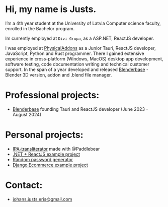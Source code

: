 # Hi, my name is Justs.
I’m a 4th year student at the University of Latvia Computer science faculty, enrolled in the Bachelor program. 

Im currently employed at `Divi Grupa`, as a ASP.NET, ReactJS developer.

I was employed at [PhysicalAddons](https://www.physicaladdons.com/psa/) as a Junior Tauri, ReactJS developer, JavaScript, Python and Rust programmer. There I gained extensive experience in cross-platform (Windows, MacOS) desktop app development, software testing, code documentation writing and technical customer support. In the span of a year developed and released [Blenderbase](https://github.com/PhysicalAddons/blenderbase-public) - Blender 3D version, addon and .blend file manager.

# Professional projects:
- [Blenderbase](https://github.com/PhysicalAddons/blenderbase-public) founding Tauri and ReactJS developer (June 2023 - August 2024)

# Personal projects:
- [IPA-transliterator](https://github.com/Paddlebear/valteh-ipa-translit) made with @Paddlebear
- [.NET + ReactJS example project](https://github.com/JJeris/dot-net-react-learning)
- [Random password generator](https://jjeris.github.io/random-password-generator-website/)
- [Django Ecommerce example project](https://github.com/JJeris/django-ecommerce)

# Contact:
- johans.justs.eris@gmail.com


<!---
JJeris/JJeris is a ✨ special ✨ repository because its `README.md` (this file) appears on your GitHub profile.
You can click the Preview link to take a look at your changes.
--->
